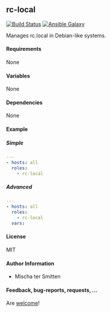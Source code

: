 ## rc-local

[![Build Status](https://travis-ci.org/Oefenweb/ansible-rc-local.svg?branch=master)](https://travis-ci.org/Oefenweb/ansible-rc-local) [![Ansible Galaxy](http://img.shields.io/badge/ansible--galaxy-rc--local-blue.svg)](https://galaxy.ansible.com/Oefenweb/rc-local)

Manages rc.local in Debian-like systems.

#### Requirements

None

#### Variables

None

#### Dependencies

None

#### Example

##### Simple

```yaml
---
- hosts: all
  roles:
    - rc-local
```

##### Advanced

```yaml
---
- hosts: all
  roles:
    - rc-local
  vars:
```

#### License

MIT

#### Author Information

* Mischa ter Smitten

#### Feedback, bug-reports, requests, ...

Are [welcome](https://github.com/Oefenweb/ansible-rc-local/issues)!
